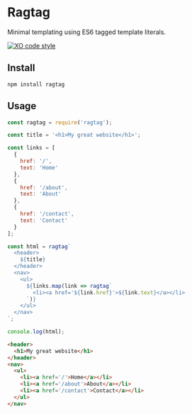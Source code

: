 # Ragtag

Minimal templating using ES6 tagged template literals.

[![XO code style](https://img.shields.io/badge/code_style-XO-5ed9c7.svg)](https://github.com/xojs/xo)

## Install
````shell
npm install ragtag
````

## Usage

````javascript
const ragtag = require('ragtag');

const title = '<h1>My great website</h1>';

const links = [
  {
    href: '/',
    text: 'Home'
  },
  {
    href: '/about',
    text: 'About'
  },
  {
    href: '/contact',
    text: 'Contact'
  }
];

const html = ragtag`
  <header>
    ${title}
  </header>
  <nav>
    <ul>
      ${links.map(link => ragtag`
        <li><a href='${link.href}'>${link.text}</a></li>
      `)}
    </ul>
  </nav>
`;

console.log(html);

````

````html
<header>
  <h1>My great website</h1>
</header>
<nav>
  <ul>
    <li><a href='/'>Home</a></li>
    <li><a href='/about'>About</a></li>
    <li><a href='/contact'>Contact</a></li>
  </ul>
</nav>
````

